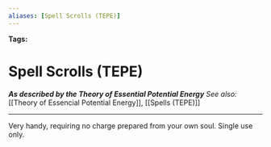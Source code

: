```yaml
---
aliases: [Spell Scrolls (TEPE)]
---
```


**Tags:** 
# Spell Scrolls (TEPE)
***As described by the Theory of Essential Potential Energy***
*See also:* [[Theory of Essencial Potential Energy]], [[Spells (TEPE)]]
___
Very handy, requiring no charge prepared from your own soul. Single use only.